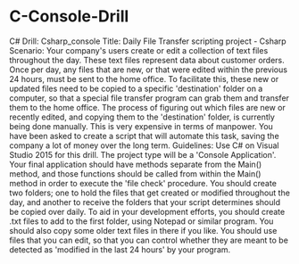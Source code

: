 # C-Console-Drill
C# Drill: Csharp_console
Title: Daily File Transfer scripting project - Csharp
Scenario: Your company's users create or edit a collection of text files
throughout the day. These text files represent data about customer
orders.
Once per day, any files that are new, or that were edited within the
previous 24 hours, must be sent to the home office. To facilitate this,
these new or updated files need to be copied to a specific 'destination'
folder on a computer, so that a special file transfer program can grab
them and transfer them to the home office.
The process of figuring out which files are new or recently edited, and
copying them to the 'destination' folder, is currently being done
manually. This is very expensive in terms of manpower.
You have been asked to create a script that will automate this task,
saving the company a lot of money over the long term.
Guidelines:
Use C# on Visual Studio 2015 for this drill. The project type will be a
'Console Application'.
Your final application should have methods separate from the Main()
method, and those functions should be called from within the Main()
method in order to execute the 'file check' procedure.
You should create two folders; one to hold the files that get created or
modified throughout the day, and another to receive the folders that your
script determines should be copied over daily.
To aid in your development efforts, you should create .txt files to add
to the first folder, using Notepad or similar program. You should also
copy some older text files in there if you like. You should use files
that you can edit, so that you can control whether they are meant to be
detected as 'modified in the last 24 hours' by your program.
